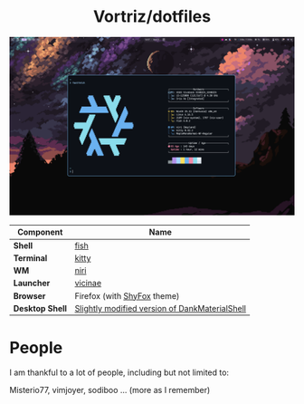 <h1 align="center">Vortriz/dotfiles</h1>

<img src="/assets/screenshot.png" alt="screenshot">

| Component         | Name                                                                                    |
| ----------------- | --------------------------------------------------------------------------------------- |
| **Shell**         | [fish](https://fishshell.com)                                                           |
| **Terminal**      | [kitty](https://sw.kovidgoyal.net/kitty)                                                |
| **WM**            | [niri](https://yalter.github.io/niri)                                                   |
| **Launcher**      | [vicinae](https://docs.vicinae.com)                                                     |
| **Browser**       | Firefox (with [ShyFox](https://github.com/Vortriz/ShyFox) theme)                        |
| **Desktop Shell** | [Slightly modified version of DankMaterialShell](https://github.com/Vortriz/niri-shell) |

# People

I am thankful to a lot of people, including but not limited to:

Misterio77, vimjoyer, sodiboo ... (more as I remember)
